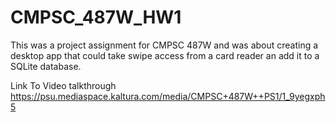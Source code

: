 # CMPSC_487W_HW1

This was a project assignment for CMPSC 487W and was about creating a desktop app that could take swipe access from a card reader an add it to a SQLite database. 


Link To Video talkthrough
https://psu.mediaspace.kaltura.com/media/CMPSC+487W++PS1/1_9yegxph5
